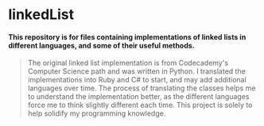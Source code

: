 # linkedList

#### This repository is for files containing implementations of linked lists in different languages, and some of their useful methods. 

> The original linked list implementation is from Codecademy's Computer Science path and was written in Python. I translated the implementations into Ruby and C# to start, and may add additional languages over time. The process of translating the classes helps me to understand the implementation better, as the different languages force me to think slightly different each time. This project is solely to help solidify my programming knowledge.
